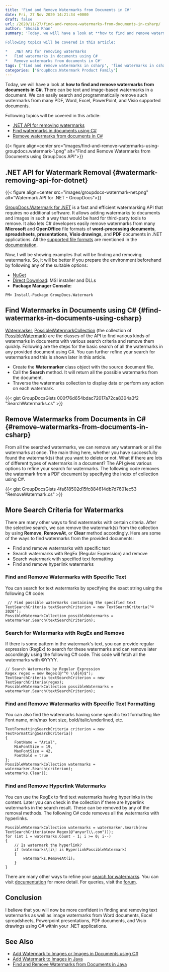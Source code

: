 ```yaml
---
title: 'Find and Remove Watermarks from Documents in C#'
date: Fri, 27 Nov 2020 14:21:34 +0000
draft: false
url: /2020/11/27/find-and-remove-watermarks-from-documents-in-csharp/
author: 'Shoaib Khan'
summary: 'Today, we will have a look at **how to find and remove watermarks from documents in C#**. There can be text and image-based watermarks in a document. We can easily search and programmatically remove such watermarks from many PDF, Word, Excel, PowerPoint, and Visio supported documents.

Following topics will be covered in this article:

*   .NET API for removing watermarks
*   Find watermarks in documents using C#
*   Remove watermarks from documents in C#'
tags: ['find and remove watermarks in csharp', 'find watermarks in csharp', 'remove watermarks in csharp', 'Watermarking API for .NET']
categories: ['GroupDocs.Watermark Product Family']
---
```


Today, we will have a look at **how to find and remove watermarks from documents in C#**. There can be text and image-based watermarks in a document. We can easily search and programmatically remove such watermarks from many PDF, Word, Excel, PowerPoint, and Visio supported documents.

Following topics will be covered in this article:

*   [.NET API for removing watermarks](#watermark-removing-api-for-dotnet)
*   [Find watermarks in documents using C#](#find-watermarks-in-documents-using-csharp)
*   [Remove watermarks from documents in C#](#remove-watermarks-from-documents-in-csharp)



{{< figure align=center src="images/find-and-remove-watermarks-using-groupdocs.watermark-1.png" alt="Find and Remove Watermarks from Documents using GroupDocs API">}}


## .NET API for Watermark Removal {#watermark-removing-api-for-dotnet}



{{< figure align=center src="images/groupdocs-watermark-net.png" alt="Watermark API for .NET - GroupDocs">}}


[GroupDocs.Watermark for .NET](https://products.groupdocs.com/watermark/net) is a fast and efficient watermarking API that requires no additional software. It allows adding watermarks to documents and images in such a way that would be hard for third-party tools to remove. It also lets C# developers easily remove watermarks from many **Microsoft** and **OpenOffice** file formats of **word-processing documents**, **spreadsheets**, **presentations**, **Visio drawings**, and **PDF** documents in .NET applications. All the [supported file formats](https://docs.groupdocs.com/watermark/net/supported-document-formats/) are mentioned in the [documentation](https://docs.groupdocs.com/watermark/net/).

Now, I will be showing examples that will be finding and removing watermarks. So, it will be better if you prepare the environment beforehand by following any of the suitable options:

*   [NuGet](https://www.nuget.org/packages/groupdocs.watermark)
*   [Direct Download](https://downloads.groupdocs.com/watermark/net): MSI installer and DLLs
*   **Package Manager Console:**

```
PM> Install-Package GroupDocs.Watermark
```

## Find Watermarks in Documents using C# {#find-watermarks-in-documents-using-csharp}

[Watermarker](https://apireference.groupdocs.com/watermark/net/groupdocs.watermark/watermarker), [PossibleWatermarkCollection](https://apireference.groupdocs.com/watermark/net/groupdocs.watermark.search/possiblewatermarkcollection) (the collection of [PossibleWatermark](https://apireference.groupdocs.com/watermark/net/groupdocs.watermark.search/possiblewatermark)) are the classes of the API to find various kinds of watermarks in documents with various search criteria and remove them quickly. Following are the steps for the basic search of all the watermarks in any provided document using C#. You can further refine your search for watermarks and this is shown later in this article.

*   Create the **Watermarker** class object with the source document file.
*   Call the **Search** method. It will return all the possible watermarks from the document.
*   Traverse the watermarks collection to display data or perform any action on each watermark.

{{< gist GroupDocsGists 000f76d654bdac72017a72ca8304a3f2 "SearchWatermarks.cs" >}}

## Remove Watermarks from Documents in C# {#remove-watermarks-from-documents-in-csharp}

From all the searched watermarks, we can remove any watermark or all the watermarks at once. The main thing here, whether you have successfully found the watermark(s) that you want to delete or not. What if there are lots of different types of watermarks in a document? The API gives various options to refine your search for watermarks. The following code removes the watermark from a PDF document by specifying the index of collection using C#.

{{< gist GroupDocsGists 4fa618502d15fc884614db7d7601ec53 "RemoveWatermark.cs" >}}

## More Search Criteria for Watermarks

There are many other ways to find watermarks with certain criteria. After the selective search, we can remove the watermark(s) from the collection by using **Remove**, **RemoveAt**, or **Clear** method accordingly. Here are some of the ways to find watermarks from the provided documents:

*   Find and remove watermarks with specific text
*   Search watermarks with RegEx (Regular Expression) and remove
*   Search watermark with specified text formatting
*   Find and remove hyperlink watermarks

### Find and Remove Watermarks with Specific Text

You can search for text watermarks by specifying the exact string using the following C# code:

```
 // Find possible watermarks containing the specified text
TextSearchCriteria textSearchCriterion = new TextSearchCriteria("© 2020");
PossibleWatermarkCollection possibleWatermarks = watermarker.Search(textSearchCriterion);
```

### Search for Watermarks with RegEx and Remove

If there is some pattern in the watermark's text, you can provide regular expression (RegEx) to search for these watermarks and can remove later accordingly using the following C# code. This code will fetch all the watermarks with ©YYYY.

```
// Search Watermarks by Regular Expression
Regex regex = new Regex(@"^© \\d{4}$");
TextSearchCriteria textSearchCriterion = new TextSearchCriteria(regex);
PossibleWatermarkCollection possibleWatermarks = watermarker.Search(textSearchCriterion);
```

### Find and Remove Watermarks with Specific Text Formatting

You can also find the watermarks having some specific text formatting like Font name, min/max font size, bold/italic/underlined, etc.

```
TextFormattingSearchCriteria criterion = new TextFormattingSearchCriteria()
{
    FontName = "Arial",
    MinFontSize = 19,
    MaxFontSize = 42,
    FontBold = true
};
PossibleWatermarkCollection watermarks = watermarker.Search(criterion);
watermarks.Clear();
```

### Find and Remove Hyperlink Watermarks

You can use the RegEx to find text watermarks having hyperlinks in the content. Later you can check in the collection if there are hyperlink watermarks in the search result. These can be removed by any of the removal methods. The following C# code removes all the watermarks with hyperlinks.

```
PossibleWatermarkCollection watermarks = watermarker.Search(new TextSearchCriteria(new Regex(@"anyurl\\.com")));
for (int i = watermarks.Count - 1; i >= 0; i--)
{
    // Is watermark the hyperlink?
    if (watermarks\[i\] is HyperlinkPossibleWatermark)
    {
        watermarks.RemoveAt(i);
    }
}
```

There are many other ways to refine your [search for watermarks](https://docs.groupdocs.com/watermark/net/searching-watermarks/). You can visit [documentation](https://docs.groupdocs.com/watermark/net/) for more detail. For queries, visit the [forum](https://forum.groupdocs.com/c/watermark).

## Conclusion

I believe that you will now be more confident in finding and removing text watermarks as well as image watermarks from Word documents, Excel spreadsheets, Powerpoint presentations, PDF documents, and Visio drawings using C# within your .NET applications.

## See Also

*   [Add Watermark to Images or Images in Documents using C#](https://blog.groupdocs.com/2019/10/21/add-watermark-to-images-using-csharp-dotnet-api/)
*   [Add Watermark to Images in Java](https://blog.groupdocs.com/2020/09/15/add-watermark-to-images-in-java/)
*   [Find and Remove Watermarks from Documents in Java](https://blog.groupdocs.com/2019/10/10/find-and-remove-watermarks-from-documents-in-java/)




